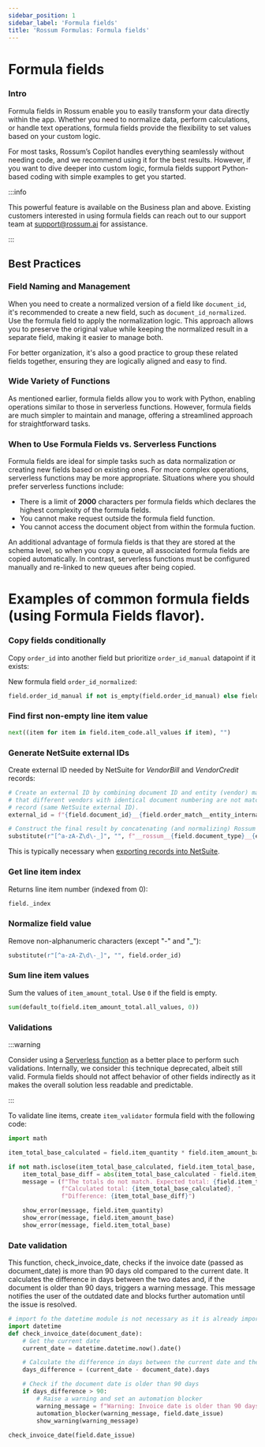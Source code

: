 ```yaml
---
sidebar_position: 1
sidebar_label: 'Formula fields'
title: 'Rossum Formulas: Formula fields'
---
```


# Formula fields
### Intro

Formula fields in Rossum enable you to easily transform your data directly within the app.
Whether you need to normalize data, perform calculations, or handle text operations, formula fields provide the
flexibility to set values based on your custom logic.

For most tasks, Rossum’s Copilot handles everything seamlessly without needing code, and we recommend using it for the
best results. However, if you want to dive deeper into custom logic,
formula fields support Python-based coding with simple examples to get you started.

:::info

This powerful feature is available on the Business plan and above.
Existing customers interested in using formula fields can reach out to our support team at support@rossum.ai for assistance.

:::
## Best Practices

### Field Naming and Management
When you need to create a normalized version of a field like `document_id`, it's recommended to create a new field, such as `document_id_normalized`.
Use the formula field to apply the normalization logic. This approach allows you to preserve the original value while keeping the normalized result in a separate field, making it easier to manage both.

For better organization, it's also a good practice to group these related fields together, ensuring they are logically aligned and easy to find.

### Wide Variety of Functions
As mentioned earlier, formula fields allow you to work with Python, enabling operations similar to those in serverless functions. 
However, formula fields are much simpler to maintain and manage, offering a streamlined approach for straightforward tasks.

### When to Use Formula Fields vs. Serverless Functions
Formula fields are ideal for simple tasks such as data normalization or creating new fields based on existing ones. 
For more complex operations, serverless functions may be more appropriate. 
Situations where you should prefer serverless functions include:
- There is a limit of **2000** characters per formula fields which declares the highest complexity of the formula fields.
- You cannot make request outside the formula field function.
- You cannot access the document object from within the formula fuction.


An additional advantage of formula fields is that they are stored at the schema level, so when you copy a queue,
all associated formula fields are copied automatically. In contrast, serverless functions must be configured manually and re-linked to new queues after being copied.

# Examples of common formula fields (using Formula Fields flavor).

### Copy fields conditionally

Copy `order_id` into another field but prioritize `order_id_manual` datapoint if it exists:

New formula field `order_id_normalized`:

```py
field.order_id_manual if not is_empty(field.order_id_manual) else field.order_id
```

### Find first non-empty line item value

```py
next((item for item in field.item_code.all_values if item), "")
```

### Generate NetSuite external IDs

Create external ID needed by NetSuite for _VendorBill_ and _VendorCredit_ records:

```py
# Create an external ID by combining document ID and entity (vendor) match. This is to make sure
# that different vendors with identical document numbering are not matched to the same NetSuite
# record (same NetSuite external ID).
external_id = f"{field.document_id}__{field.order_match__entity_internalId}"

# Construct the final result by concatenating (and normalizing) Rossum prefix, document type, and external ID:
substitute(r"[^a-zA-Z\d\-_]", "", f"__rossum__{field.document_type}__{external_id}".lower())
```

This is typically necessary when [exporting records into NetSuite](../netsuite/export-configuration#vendor-bills-invoices).

### Get line item index

Returns line item number (indexed from 0):

```py
field._index
```

### Normalize field value

Remove non-alphanumeric characters (except "-" and "\_"):

```py
substitute(r"[^a-zA-Z\d\-_]", "", field.order_id)
```

### Sum line item values

Sum the values of `item_amount_total`. Use `0` if the field is empty.

```py
sum(default_to(field.item_amount_total.all_values, 0))
```

### Validations

:::warning

Consider using a [Serverless function](./serverless-functions.md) as a better place to perform such validations. Internally, we consider this technique deprecated, albeit still valid. Formula fields should not affect behavior of other fields indirectly as it makes the overall solution less readable and predictable.

:::

To validate line items, create `item_validator` formula field with the following code:

```py
import math

item_total_base_calculated = field.item_quantity * field.item_amount_base

if not math.isclose(item_total_base_calculated, field.item_total_base, rel_tol=0.004):
    item_total_base_diff = abs(item_total_base_calculated - field.item_total_base)
    message = (f"The totals do not match. Expected total: {field.item_total_base}, "
               f"Calculated total: {item_total_base_calculated}, "
               f"Difference: {item_total_base_diff}")

    show_error(message, field.item_quantity)
    show_error(message, field.item_amount_base)
    show_error(message, field.item_total_base)
```

### Date validation
This function, check_invoice_date, checks if the invoice date (passed as document_date) is more than 90 days old compared
to the current date. It calculates the difference in days between the two dates and, if the document is older than 90 days,
triggers a warning message. This message notifies the user of the outdated date and blocks further automation until the issue is resolved.
```py
# import fo the datetime module is not necessary as it is already imported by default
import datetime 
def check_invoice_date(document_date):
    # Get the current date
    current_date = datetime.datetime.now().date()

    # Calculate the difference in days between the current date and the document date
    days_difference = (current_date - document_date).days

    # Check if the document date is older than 90 days
    if days_difference > 90:
        # Raise a warning and set an automation blocker
        warning_message = f"Warning: Invoice date is older than 90 days ({days_difference} days). Please confirm the date."
        automation_blocker(warning_message, field.date_issue)
        show_warning(warning_message) 
    
check_invoice_date(field.date_issue)
```
